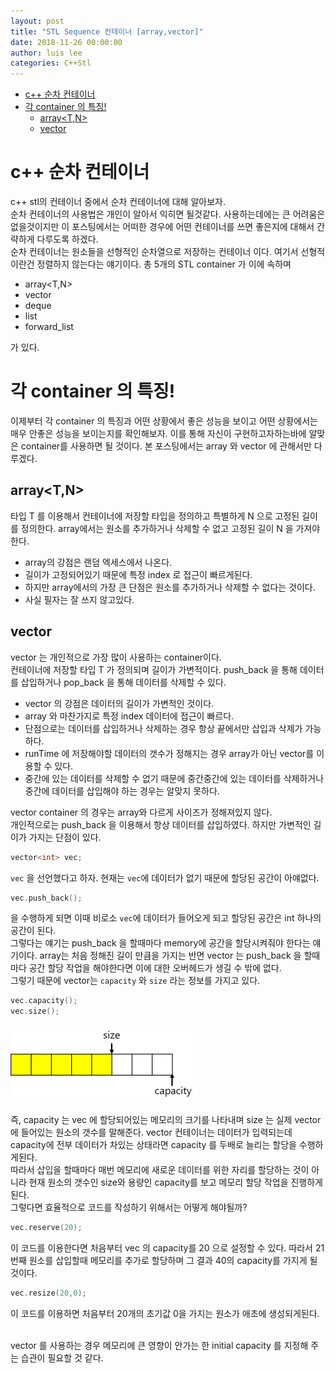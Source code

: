 ```yaml
---
layout: post
title: "STL Sequence 컨테이너 [array,vector]"
date: 2018-11-26 00:00:00
author: luis lee
categories: C++Stl
---
```


- [c++ 순차 컨테이너](#c-%EC%88%9C%EC%B0%A8-%EC%BB%A8%ED%85%8C%EC%9D%B4%EB%84%88)
- [각 container 의 특징!](#%EA%B0%81-container-%EC%9D%98-%ED%8A%B9%EC%A7%95)
  - [array<T,N>](#arraytn)
  - [vector<T>](#vectort)

# c++ 순차 컨테이너

c++ stl의 컨테이너 중에서 순차 컨테이너에 대해 알아보자.<br>
순차 컨테이너의 사용법은 개인이 알아서 익히면 될것같다. 사용하는데에는 큰 어려움은 없을것이지만 이 포스팅에서는
어떠한 경우에 어떤 컨테이너를 쓰면 좋은지에 대해서 간략하게 다루도록 하겠다.<br>
순차 컨테이너는 원소들을 선형적인 순차열으로 저장하는 컨테이너 이다.
여기서 선형적이란건 정렬하지 않는다는 얘기이다. 총 5개의 STL container 가 이에 속하며

- array<T,N>
- vector<T>
- deque<T>
- list<T>
- forward_list<T>

가 있다.

# 각 container 의 특징!

이제부터 각 container 의 특징과 어떤 상황에서 좋은 성능을 보이고 어떤 상황에서는 매우 안좋은 성능을 보이는지를 확인해보자.
이를 통해 자신이 구현하고자하는바에 알맞은 container를 사용하면 될 것이다.
본 포스팅에서는 array 와 vector 에 관해서만 다루겠다.

## array<T,N>

타입 T 를 이용해서 컨테이너에 저장할 타입을 정의하고 특별하게 N 으로 고정된 길이를 정의한다.
array에서는 원소를 추가하거나 삭제할 수 없고 고정된 길이 N 을 가져야한다.<br>

- array의 강점은 랜덤 엑세스에서 나온다.
- 길이가 고정되어있기 때문에 특정 index 로 접근이 빠르게된다.
- 하지만 array에서의 가장 큰 단점은 원소를 추가하거나 삭제할 수 없다는 것이다.
- 사실 필자는 잘 쓰지 않고있다.

## vector<T>

vector 는 개인적으로 가장 많이 사용하는 container이다. <br>
컨테이너에 저장할 타입 T 가 정의되며 길이가 가변적이다. push_back 을 통해 데이터를 삽입하거나 pop_back 을 통해 데이터를 삭제할 수 있다.

- vector 의 강점은 데이터의 길이가 가변적인 것이다.
- array 와 마찬가지로 특정 index 데이터에 접근이 빠르다.
- 단점으로는 데이터를 삽입하거나 삭제하는 경우 항상 끝에서만 삽입과 삭제가 가능하다.
- runTime 에 저장해야할 데이터의 갯수가 정해지는 경우 array가 아닌 vector를 이용할 수 있다.
- 중간에 있는 데이터를 삭제할 수 없기 때문에 중간중간에 있는 데이터를 삭제하거나 중간에 데이터를 삽입해야 하는 경우는 알맞지 못하다.

vector container 의 경우는 array와 다르게 사이즈가 정해져있지 않다.<br>
개인적으로는 push_back 을 이용해서 항상 데이터를 삽입하였다. 하지만 가변적인 길이가 가지는 단점이 있다.<br>

```c
vector<int> vec;
```

`vec` 을 선언했다고 하자. 현재는 `vec`에 데이터가 없기 때문에 할당된 공간이 아얘없다.

```c
vec.push_back();
```

을 수행하게 되면 이때 비로소 `vec`에 데이터가 들어오게 되고 할당된 공간은 int 하나의 공간이 된다.
<br>
그렇다는 얘기는 push_back 을 할때마다 memory에 공간을 할당시켜줘야 한다는 얘기이다. array는 처음 정해진 길이 만큼을 가지는 반면
vector 는 push_back 을 할때마다 공간 할당 작업을 해야한다면 이에 대한 오버헤드가 생길 수 밖에 없다.
<br>
그렇기 때문에 vector는 `capacity` 와 `size` 라는 정보를 가지고 있다.

```c
vec.capacity();
vec.size();
```

![](/assets/cpp/cap_size.png)

즉, capacity 는 vec 에 할당되어있는 메모리의 크기를 나타내며 size 는 실제 vector 에 들어있는 원소의 갯수를 말해준다.
vector 컨테이너는 데이터가 입력되는데 capacity에 전부 데이터가 차있는 상태라면 capacity 를 두배로 늘리는 할당을 수행하게된다.
<br>
따라서 삽입을 할때마다 매번 메모리에 새로운 데이터를 위한 자리를 할당하는 것이 아니라 현재 원소의 갯수인 size와 용량인 capacity를 보고
메모리 할당 작업을 진행하게 된다.
<br>그렇다면 효율적으로 코드를 작성하기 위해서는 어떻게 해야될까?

```c
vec.reserve(20);
```

이 코드를 이용한다면 처음부터 vec 의 capacity를 20 으로 설정할 수 있다.
따라서 21번째 원소를 삽입할때 메모리를 추가로 할당하며 그 결과 40의 capacity를 가지게 될 것이다.

```c
vec.resize(20,0);
```

이 코드를 이용하면 처음부터 20개의 초기값 0을 가지는 원소가 애초에 생성되게된다.

<br>
vector 를 사용하는 경우 메모리에 큰 영향이 안가는 한 initial capacity 를 지정해 주는 습관이 필요할 것 같다.

